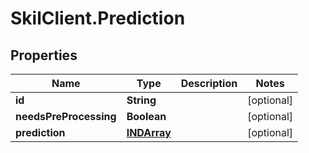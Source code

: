 # SkilClient.Prediction

## Properties
Name | Type | Description | Notes
------------ | ------------- | ------------- | -------------
**id** | **String** |  | [optional] 
**needsPreProcessing** | **Boolean** |  | [optional] 
**prediction** | [**INDArray**](INDArray.md) |  | [optional] 


